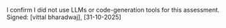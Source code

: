 I confirm I did not use LLMs or code-generation tools for this assessment.
Signed: [vittal bharadwaj], [31-10-2025]